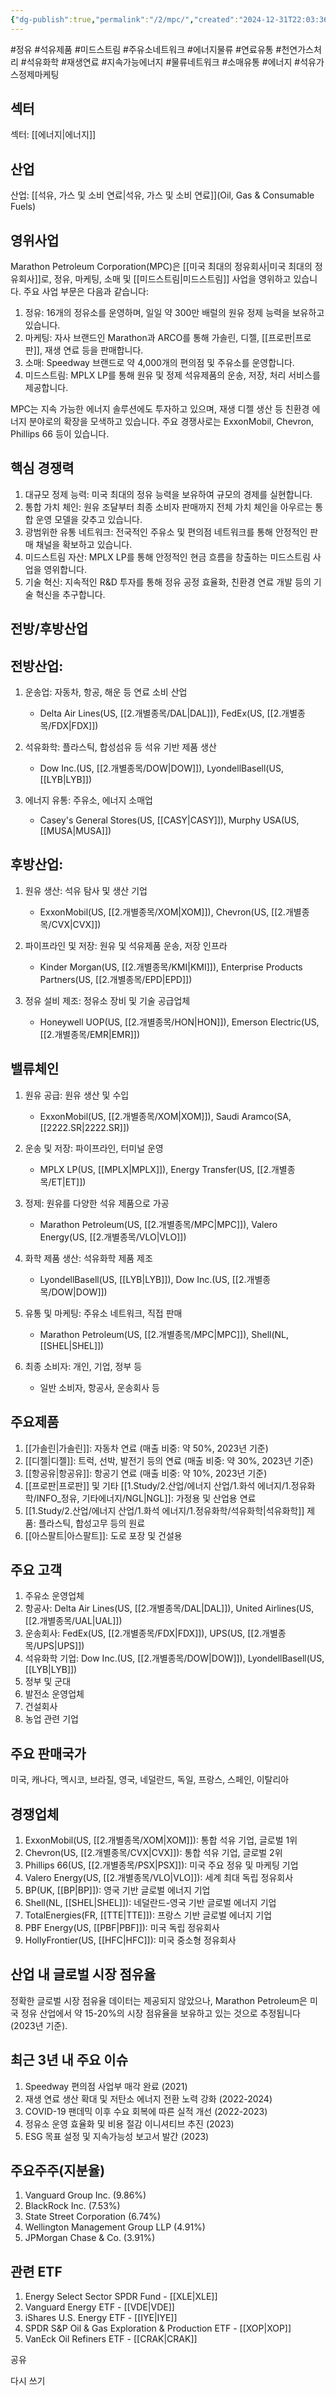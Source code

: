 ```yaml
---
{"dg-publish":true,"permalink":"/2/mpc/","created":"2024-12-31T22:03:36.129+09:00","updated":"2025-06-03T20:06:00.202+09:00"}
---
```


#정유 #석유제품 #미드스트림 #주유소네트워크 #에너지물류 #연료유통 #천연가스처리 #석유화학 #재생연료 #지속가능에너지 #물류네트워크 #소매유통 #에너지 #석유가스정제마케팅

## 섹터

섹터: [[에너지\|에너지]]

## 산업

산업: [[석유, 가스 및 소비 연료\|석유, 가스 및 소비 연료]](Oil, Gas & Consumable Fuels)

## 영위사업

Marathon Petroleum Corporation(MPC)은 [[미국 최대의 정유회사\|미국 최대의 정유회사]]로, 정유, 마케팅, 소매 및 [[미드스트림\|미드스트림]] 사업을 영위하고 있습니다. 주요 사업 부문은 다음과 같습니다:

1. 정유: 16개의 정유소를 운영하며, 일일 약 300만 배럴의 원유 정제 능력을 보유하고 있습니다.
2. 마케팅: 자사 브랜드인 Marathon과 ARCO를 통해 가솔린, 디젤, [[프로판\|프로판]], 재생 연료 등을 판매합니다.
3. 소매: Speedway 브랜드로 약 4,000개의 편의점 및 주유소를 운영합니다.
4. 미드스트림: MPLX LP를 통해 원유 및 정제 석유제품의 운송, 저장, 처리 서비스를 제공합니다.

MPC는 지속 가능한 에너지 솔루션에도 투자하고 있으며, 재생 디젤 생산 등 친환경 에너지 분야로의 확장을 모색하고 있습니다. 주요 경쟁사로는 ExxonMobil, Chevron, Phillips 66 등이 있습니다.

## 핵심 경쟁력

1. 대규모 정제 능력: 미국 최대의 정유 능력을 보유하여 규모의 경제를 실현합니다.
2. 통합 가치 체인: 원유 조달부터 최종 소비자 판매까지 전체 가치 체인을 아우르는 통합 운영 모델을 갖추고 있습니다.
3. 광범위한 유통 네트워크: 전국적인 주유소 및 편의점 네트워크를 통해 안정적인 판매 채널을 확보하고 있습니다.
4. 미드스트림 자산: MPLX LP를 통해 안정적인 현금 흐름을 창출하는 미드스트림 사업을 영위합니다.
5. 기술 혁신: 지속적인 R&D 투자를 통해 정유 공정 효율화, 친환경 연료 개발 등의 기술 혁신을 추구합니다.

## 전방/후방산업

## 전방산업:

1. 운송업: 자동차, 항공, 해운 등 연료 소비 산업
    
    - Delta Air Lines(US, [[2.개별종목/DAL\|DAL]]), FedEx(US, [[2.개별종목/FDX\|FDX]])
    
2. 석유화학: 플라스틱, 합성섬유 등 석유 기반 제품 생산
    
    - Dow Inc.(US, [[2.개별종목/DOW\|DOW]]), LyondellBasell(US, [[LYB\|LYB]])
    
3. 에너지 유통: 주유소, 에너지 소매업
    
    - Casey's General Stores(US, [[CASY\|CASY]]), Murphy USA(US, [[MUSA\|MUSA]])
    

## 후방산업:

1. 원유 생산: 석유 탐사 및 생산 기업
    
    - ExxonMobil(US, [[2.개별종목/XOM\|XOM]]), Chevron(US, [[2.개별종목/CVX\|CVX]])
    
2. 파이프라인 및 저장: 원유 및 석유제품 운송, 저장 인프라
    
    - Kinder Morgan(US, [[2.개별종목/KMI\|KMI]]), Enterprise Products Partners(US, [[2.개별종목/EPD\|EPD]])
    
3. 정유 설비 제조: 정유소 장비 및 기술 공급업체
    
    - Honeywell UOP(US, [[2.개별종목/HON\|HON]]), Emerson Electric(US, [[2.개별종목/EMR\|EMR]])
    

## 밸류체인

1. 원유 공급: 원유 생산 및 수입
    
    - ExxonMobil(US, [[2.개별종목/XOM\|XOM]]), Saudi Aramco(SA, [[2222.SR\|2222.SR]])
    
2. 운송 및 저장: 파이프라인, 터미널 운영
    
    - MPLX LP(US, [[MPLX\|MPLX]]), Energy Transfer(US, [[2.개별종목/ET\|ET]])
    
3. 정제: 원유를 다양한 석유 제품으로 가공
    
    - Marathon Petroleum(US, [[2.개별종목/MPC\|MPC]]), Valero Energy(US, [[2.개별종목/VLO\|VLO]])
    
4. 화학 제품 생산: 석유화학 제품 제조
    
    - LyondellBasell(US, [[LYB\|LYB]]), Dow Inc.(US, [[2.개별종목/DOW\|DOW]])
    
5. 유통 및 마케팅: 주유소 네트워크, 직접 판매
    
    - Marathon Petroleum(US, [[2.개별종목/MPC\|MPC]]), Shell(NL, [[SHEL\|SHEL]])
    
6. 최종 소비자: 개인, 기업, 정부 등
    
    - 일반 소비자, 항공사, 운송회사 등
    

## 주요제품

1. [[가솔린\|가솔린]]: 자동차 연료 (매출 비중: 약 50%, 2023년 기준)
2. [[디젤\|디젤]]: 트럭, 선박, 발전기 등의 연료 (매출 비중: 약 30%, 2023년 기준)
3. [[항공유\|항공유]]: 항공기 연료 (매출 비중: 약 10%, 2023년 기준)
4. [[프로판\|프로판]] 및 기타 [[1.Study/2.산업/에너지 산업/1.화석 에너지/1.정유화학/INFO_정유, 기타에너지/NGL\|NGL]]: 가정용 및 산업용 연료
5. [[1.Study/2.산업/에너지 산업/1.화석 에너지/1.정유화학/석유화학\|석유화학]] 제품: 플라스틱, 합성고무 등의 원료
6. [[아스팔트\|아스팔트]]: 도로 포장 및 건설용

## 주요 고객

1. 주유소 운영업체
2. 항공사: Delta Air Lines(US, [[2.개별종목/DAL\|DAL]]), United Airlines(US, [[2.개별종목/UAL\|UAL]])
3. 운송회사: FedEx(US, [[2.개별종목/FDX\|FDX]]), UPS(US, [[2.개별종목/UPS\|UPS]])
4. 석유화학 기업: Dow Inc.(US, [[2.개별종목/DOW\|DOW]]), LyondellBasell(US, [[LYB\|LYB]])
5. 정부 및 군대
6. 발전소 운영업체
7. 건설회사
8. 농업 관련 기업

## 주요 판매국가

미국, 캐나다, 멕시코, 브라질, 영국, 네덜란드, 독일, 프랑스, 스페인, 이탈리아

## 경쟁업체

1. ExxonMobil(US, [[2.개별종목/XOM\|XOM]]): 통합 석유 기업, 글로벌 1위
2. Chevron(US, [[2.개별종목/CVX\|CVX]]): 통합 석유 기업, 글로벌 2위
3. Phillips 66(US, [[2.개별종목/PSX\|PSX]]): 미국 주요 정유 및 마케팅 기업
4. Valero Energy(US, [[2.개별종목/VLO\|VLO]]): 세계 최대 독립 정유회사
5. BP(UK, [[BP\|BP]]): 영국 기반 글로벌 에너지 기업
6. Shell(NL, [[SHEL\|SHEL]]): 네덜란드-영국 기반 글로벌 에너지 기업
7. TotalEnergies(FR, [[TTE\|TTE]]): 프랑스 기반 글로벌 에너지 기업
8. PBF Energy(US, [[PBF\|PBF]]): 미국 독립 정유회사
9. HollyFrontier(US, [[HFC\|HFC]]): 미국 중소형 정유회사

## 산업 내 글로벌 시장 점유율

정확한 글로벌 시장 점유율 데이터는 제공되지 않았으나, Marathon Petroleum은 미국 정유 산업에서 약 15-20%의 시장 점유율을 보유하고 있는 것으로 추정됩니다 (2023년 기준).

## 최근 3년 내 주요 이슈

1. Speedway 편의점 사업부 매각 완료 (2021)
2. 재생 연료 생산 확대 및 저탄소 에너지 전환 노력 강화 (2022-2024)
3. COVID-19 팬데믹 이후 수요 회복에 따른 실적 개선 (2022-2023)
4. 정유소 운영 효율화 및 비용 절감 이니셔티브 추진 (2023)
5. ESG 목표 설정 및 지속가능성 보고서 발간 (2023)

## 주요주주(지분율)

1. Vanguard Group Inc. (9.86%)
2. BlackRock Inc. (7.53%)
3. State Street Corporation (6.74%)
4. Wellington Management Group LLP (4.91%)
5. JPMorgan Chase & Co. (3.91%)

## 관련 ETF

1. Energy Select Sector SPDR Fund - [[XLE\|XLE]]
2. Vanguard Energy ETF - [[VDE\|VDE]]
3. iShares U.S. Energy ETF - [[IYE\|IYE]]
4. SPDR S&P Oil & Gas Exploration & Production ETF - [[XOP\|XOP]]
5. VanEck Oil Refiners ETF - [[CRAK\|CRAK]]

공유

다시 쓰기